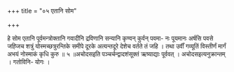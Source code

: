 +++
title = "०५ एतानि सोम"

+++

हे सोम एतानि पूर्वमन्त्रोक्तानि गवादीनि द्रविणानि सन्यानि कृण्वन् कुर्वन् पवमा- नः पूयमानः अर्षसि पवसे जह्जिच शत्रुं योस्मच्छत्रुरन्तिके समीपे दूरके अत्यन्तदूरे देशेच वर्तते तं जहि । तथा उर्वीं गव्यूतिं विस्तीर्णं मार्गं अभयं नोस्माकं कृधि कुरु ॥ ५ ॥अचोदसइति पञ्चर्चन्द्वादशंसूक्तं ऋष्याद्याः पूर्ववत् । अचोदसइत्यनुक्रान्तम् । गतोविनि- योगः ।